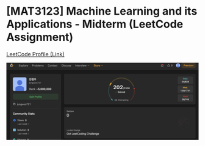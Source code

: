 # [MAT3123] Machine Learning and its Applications - Midterm (LeetCode Assignment)


[LeetCode Profile (Link)](https://leetcode.com/u/jungwoo721/)

![LeetCode Screenshot](leetcode_screenshot_jungwooahn.png)
